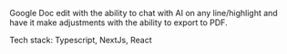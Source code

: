 Google Doc edit with the ability to chat with AI on any line/highlight and have it make adjustments with the ability to export to PDF.

Tech stack: Typescript, NextJs, React
